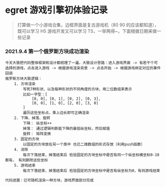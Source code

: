 # egret 游戏引擎初体验记录

> 打算做一个小游戏合集，边框界面是复古游戏机（80 90 的应该都知道），既可以学习 H5 游戏开发又可以学习 TS，一举两得~，下面根据日期来做一些记录

### 2021.9.4 第一个俄罗斯方块成功渲染

    今天大致把代码整体框架和设计都梳理了一遍，大致设计思路：进入游戏界面 -> 有若干个可选择的游戏，点击进入游戏 -> 根据游戏渲染背景 -> 点击开始 -> 根据游戏绑定对应的事件回调
    俄罗斯方块大致逻辑：
        1. 方块渲染
            写死7种形状、以及每种形状的不同角度的方块，用二位数组来表示
            比如一字型：[
                [0, 0], [0, 1], [0, 2], [0, 3],
                [0, 0], [1, 0], [2, 0], [3, 0]
            ]
            遍历这些坐标点，乘上边长即可正确渲染
        2. 下降、掉落、旋转
            下降： 纵坐标++
            掉落： 通过逻辑判断能下降的最低纵坐标，然后赋值
            旋转： 矩阵变换
        3. 固定的方块
            以固定的方块放在另一个类中 也已二维数组的形式存放（利用push函数）
        4. 消除
            每次下落结束、掉落结束后 检验固定的方块坐标中是否有同一个纵坐标横坐标0-10都有， 有则删除这些坐标
        5. 游戏结束
            每次下落结束、掉落结束后 检验固定的方块坐标中是否有纵坐标为0，有则游戏结束

    代码进展：已可随机渲染一种方块，游戏界面部分完成
